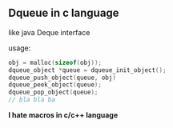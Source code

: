 ## Dqueue in c language

like java Deque interface

usage:

```c
obj = malloc(sizeof(obj));
dqueue_object *queue = dqueue_init_object();
dqueue_push_object(queue, obj)
dqueue_peek_object(queue);
dqueue_pop_object(queue);
// bla bla ba
```



**I hate macros in c/c++ language**
